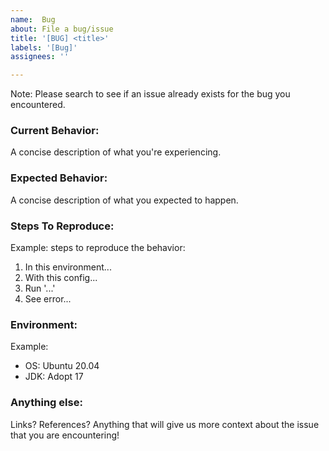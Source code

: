 ```yaml
---
name:  Bug
about: File a bug/issue
title: '[BUG] <title>'
labels: '[Bug]'
assignees: ''

---
```


Note: Please search to see if an issue already exists for the bug you encountered.

### Current Behavior:
A concise description of what you're experiencing. 

### Expected Behavior:
A concise description of what you expected to happen.

### Steps To Reproduce:

Example: steps to reproduce the behavior:
1. In this environment...
2. With this config...
3. Run '...'
4. See error...


### Environment:

Example:
- OS: Ubuntu 20.04
- JDK: Adopt 17


### Anything else:

Links? References? Anything that will give us more context about the issue that you are encountering!

